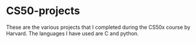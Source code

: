 # CS50-projects

These are the various projects that I completed during the CS50x course by Harvard.
The languages I have used are C and python.
